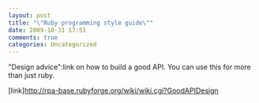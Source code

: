 ```yaml
---
layout: post
title: "\"Ruby programming style guide\""
date: 2009-10-31 17:51
comments: true
categories: Uncategorized
---
```

"Design advice":link on how to build a good API. You can use this for more than just ruby.

[link]http://rpa-base.rubyforge.org/wiki/wiki.cgi?GoodAPIDesign
